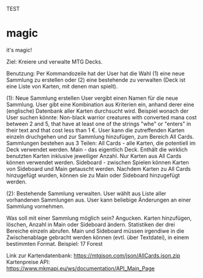 TEST
# magic
it's magic!

Ziel:
Kreiere und verwalte MTG Decks.

Benutzung:
Per Kommandozeile hat der User hat die Wahl (1) eine neue Sammlung zu erstellen oder (2) eine bestehende zu verwalten (Deck ist eine Liste von Karten, mit denen man spielt).

(1): Neue Sammlung erstellen
     User vergibt einen Namen für die neue Sammlung.
     User gibt eine Kombination aus Kriterien ein, anhand derer eine (englische) Datenbank aller Karten durchsucht wird.
     Beispiel wonach der User suchen könnte: Non-black warrior creatures with converted mana cost between 2 and 5, that have at least one of the strings "whe" or "enters" in their text and that cost less than 1 €.
     User kann die zutreffenden Karten einzeln druchgehen und zur Sammlung hinzufügen, zum Bereich All Cards.
     Sammlungen bestehen aus 3 Teilen:
         All Cards - alle Karten, die potentiell im Deck verwendet werden.
         Main - das eigentlich Deck. Enthält die wirklich benutzten Karten inklusive jeweiliger Anzahl. Nur Karten aus All Cards können verwendet werden.
         Sideboard - zwischen Spielen können Karten von Sideboard und Main getauscht werden.
     Nachdem Karten zu All Cards hinzugefügt wurden, können sie zu Main oder Sideboard hinzugefügt werden.
     
(2): Bestehende Sammlung verwalten.
     User wählt aus Liste aller vorhandenen Sammlungen aus.
     User kann beliebige Änderungen an einer Sammlung vornehmen.
     
     
Was soll mit einer Sammlung möglich sein?
     Angucken.
     Karten hinzufügen, löschen, Anzahl in Main oder Sideboard ändern.
     Statistiken der drei Bereiche einzeln abrufen.
     Main und Sideboard müssen irgendiwe in die Zwischenablage gebracht werden können (evtl. über Textdatei), in einem bestimmten Format.
        Beispiel:
        17 Forest
        
        
Link zur Kartendatenbank: https://mtgjson.com/json/AllCards.json.zip
Kartenpreise API: https://www.mkmapi.eu/ws/documentation/API_Main_Page
